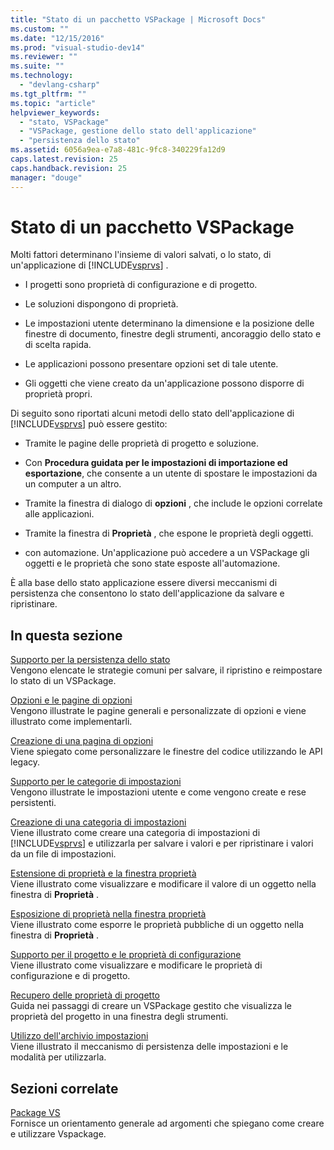 ```yaml
---
title: "Stato di un pacchetto VSPackage | Microsoft Docs"
ms.custom: ""
ms.date: "12/15/2016"
ms.prod: "visual-studio-dev14"
ms.reviewer: ""
ms.suite: ""
ms.technology: 
  - "devlang-csharp"
ms.tgt_pltfrm: ""
ms.topic: "article"
helpviewer_keywords: 
  - "stato, VSPackage"
  - "VSPackage, gestione dello stato dell'applicazione"
  - "persistenza dello stato"
ms.assetid: 6056a9ea-e7a8-481c-9fc8-340229fa12d9
caps.latest.revision: 25
caps.handback.revision: 25
manager: "douge"
---
```

# Stato di un pacchetto VSPackage
Molti fattori determinano l'insieme di valori salvati, o lo stato, di un'applicazione di [!INCLUDE[vsprvs](../assembler/masm/includes/vsprvs_md.md)] .  
  
-   I progetti sono proprietà di configurazione e di progetto.  
  
-   Le soluzioni dispongono di proprietà.  
  
-   Le impostazioni utente determinano la dimensione e la posizione delle finestre di documento, finestre degli strumenti, ancoraggio dello stato e di scelta rapida.  
  
-   Le applicazioni possono presentare opzioni set di tale utente.  
  
-   Gli oggetti che viene creato da un'applicazione possono disporre di proprietà propri.  
  
 Di seguito sono riportati alcuni metodi dello stato dell'applicazione di [!INCLUDE[vsprvs](../assembler/masm/includes/vsprvs_md.md)] può essere gestito:  
  
-   Tramite le pagine delle proprietà di progetto e soluzione.  
  
-   Con **Procedura guidata per le impostazioni di importazione ed esportazione**, che consente a un utente di spostare le impostazioni da un computer a un altro.  
  
-   Tramite la finestra di dialogo di **opzioni** , che include le opzioni correlate alle applicazioni.  
  
-   Tramite la finestra di **Proprietà** , che espone le proprietà degli oggetti.  
  
-   con automazione.  Un'applicazione può accedere a un VSPackage gli oggetti e le proprietà che sono state esposte all'automazione.  
  
 È alla base dello stato applicazione essere diversi meccanismi di persistenza che consentono lo stato dell'applicazione da salvare e ripristinare.  
  
## In questa sezione  
 [Supporto per la persistenza dello stato](../misc/support-for-state-persistence.md)  
 Vengono elencate le strategie comuni per salvare, il ripristino e reimpostare lo stato di un VSPackage.  
  
 [Opzioni e le pagine di opzioni](../Topic/Options%20and%20Options%20Pages.md)  
 Vengono illustrate le pagine generali e personalizzate di opzioni e viene illustrato come implementarli.  
  
 [Creazione di una pagina di opzioni](../Topic/Creating%20an%20Options%20Page.md)  
 Viene spiegato come personalizzare le finestre del codice utilizzando le API legacy.  
  
 [Supporto per le categorie di impostazioni](../misc/support-for-settings-categories.md)  
 Vengono illustrate le impostazioni utente e come vengono create e rese persistenti.  
  
 [Creazione di una categoria di impostazioni](../Topic/Creating%20a%20Settings%20Category.md)  
 Viene illustrato come creare una categoria di impostazioni di [!INCLUDE[vsprvs](../assembler/masm/includes/vsprvs_md.md)] e utilizzarla per salvare i valori e per ripristinare i valori da un file di impostazioni.  
  
 [Estensione di proprietà e la finestra proprietà](../Topic/Extending%20Properties%20and%20the%20Property%20Window.md)  
 Viene illustrato come visualizzare e modificare il valore di un oggetto nella finestra di **Proprietà** .  
  
 [Esposizione di proprietà nella finestra proprietà](../Topic/Exposing%20Properties%20to%20the%20Properties%20Window.md)  
 Viene illustrato come esporre le proprietà pubbliche di un oggetto nella finestra di **Proprietà** .  
  
 [Supporto per il progetto e le proprietà di configurazione](../Topic/Support%20for%20Project%20and%20Configuration%20Properties.md)  
 Viene illustrato come visualizzare e modificare le proprietà di configurazione e di progetto.  
  
 [Recupero delle proprietà di progetto](../Topic/Getting%20Project%20Properties.md)  
 Guida nei passaggi di creare un VSPackage gestito che visualizza le proprietà del progetto in una finestra degli strumenti.  
  
 [Utilizzo dell'archivio impostazioni](../Topic/Using%20the%20Settings%20Store.md)  
 Viene illustrato il meccanismo di persistenza delle impostazioni e le modalità per utilizzarla.  
  
## Sezioni correlate  
 [Package VS](../Topic/VSPackages.md)  
 Fornisce un orientamento generale ad argomenti che spiegano come creare e utilizzare Vspackage.